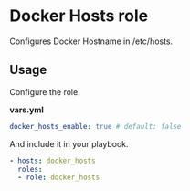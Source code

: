# Docker Hosts role

Configures Docker Hostname in /etc/hosts.

## Usage

Configure the role.

**vars.yml**

```yml
docker_hosts_enable: true # default: false
```

And include it in your playbook.

```yml
- hosts: docker_hosts
  roles:
  - role: docker_hosts
```
